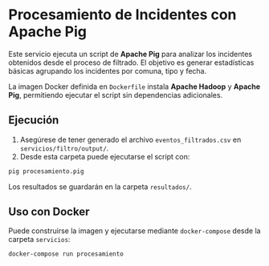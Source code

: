 # Procesamiento de Incidentes con Apache Pig

Este servicio ejecuta un script de **Apache Pig** para analizar los incidentes
obtenidos desde el proceso de filtrado. El objetivo es generar estadísticas
básicas agrupando los incidentes por comuna, tipo y fecha.

La imagen Docker definida en `Dockerfile` instala **Apache Hadoop** y **Apache Pig**,
permitiendo ejecutar el script sin dependencias adicionales.

## Ejecución

1. Asegúrese de tener generado el archivo `eventos_filtrados.csv` en
   `servicios/filtro/output/`.
2. Desde esta carpeta puede ejecutarse el script con:

```bash
pig procesamiento.pig
```

Los resultados se guardarán en la carpeta `resultados/`.

## Uso con Docker

Puede construirse la imagen y ejecutarse mediante `docker-compose` desde la
carpeta `servicios`:

```bash
docker-compose run procesamiento
```

